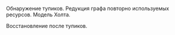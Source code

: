 Обнаружение тупиков. Редукция графа повторно используемых ресурсов. Модель Холта.

Восстановление после тупиков.